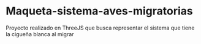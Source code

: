 # Maqueta-sistema-aves-migratorias
Proyecto realizado en ThreeJS que busca representar el sistema que tiene la cigueña blanca al migrar
